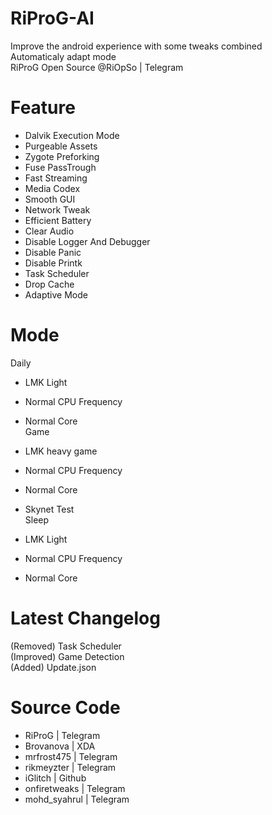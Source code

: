 # RiProG-AI

Improve the android experience with some tweaks combined <br />
Automaticaly adapt  mode <br />
RiProG Open Source @RiOpSo | Telegram  <br />

# Feature

- Dalvik Execution Mode <br />
- Purgeable Assets <br />
- Zygote Preforking <br />
- Fuse PassTrough <br />
- Fast Streaming <br />
- Media Codex <br />
- Smooth GUI <br />
- Network Tweak <br />
- Efficient Battery <br />
- Clear Audio <br />
- Disable Logger And Debugger <br />
- Disable Panic <br />
- Disable Printk <br />
- Task Scheduler <br />
- Drop Cache <br />
- Adaptive Mode <br />

# Mode

Daily <br />
- LMK Light <br />
- Normal CPU Frequency <br />
- Normal Core <br />
Game <br />

- LMK heavy game <br />
- Normal CPU Frequency <br />
- Normal Core <br />
- Skynet Test <br />
Sleep <br />

- LMK Light <br />
- Normal CPU Frequency <br />
- Normal Core <br />

# Latest Changelog

(Removed) Task Scheduler <br />
(Improved) Game Detection <br />
(Added) Update.json <br />

# Source Code

- RiProG | Telegram <br />
- Brovanova | XDA <br />
- mrfrost475  | Telegram <br />
- rikmeyzter | Telegram <br />
- iGlitch | Github <br />
- onfiretweaks | Telegram <br />
- mohd_syahrul | Telegram <br />
